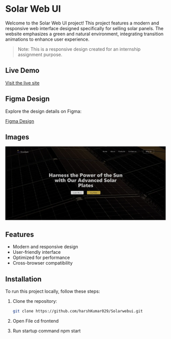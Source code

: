 # Solar Web UI

Welcome to the Solar Web UI project! This project features a modern and responsive web interface designed specifically for selling solar panels. The website emphasizes a green and natural environment, integrating transition animations to enhance user experience.

> Note: This is a responsive design created for an internship assignment purpose.

## Live Demo

[Visit the live site](https://solarwebui.vercel.app/)

## Figma Design

Explore the design details on Figma:

[Figma Design](https://www.figma.com/design/D1IUaP2SGpOVF5Lfw5fyny/Untitled?node-id=0-1&t=Q6Y8d0jLE6zpVbEC-0)

## Images

![Homepage](./frontend/src//assets/Screenshot.webp)

## Features

- Modern and responsive design
- User-friendly interface
- Optimized for performance
- Cross-browser compatibility

## Installation

To run this project locally, follow these steps:

1. Clone the repository:

   ```bash
   git clone https://github.com/harshKumar029/Solarwebui.git

2. Open File
   cd frontend

3. Run startup command
   npm start
